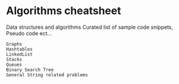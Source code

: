 # Algorithms cheatsheet

Data structures and algorithms
Curated list of sample code snippets, Pseudo code ect...
```
Graphs
Hashtables
LinkedList
Stacks
Queues
Binary Search Tree
General String related problems
```

